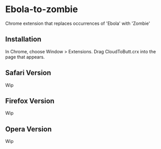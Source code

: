 Ebola-to-zombie
===============

Chrome extension that replaces occurrences of 'Ebola' with 'Zombie'


Installation
------------

In Chrome, choose Window > Extensions.  Drag CloudToButt.crx into the page that appears.

Safari Version
--------------

Wip

Firefox Version
---------------

Wip

Opera Version
---------------

Wip
